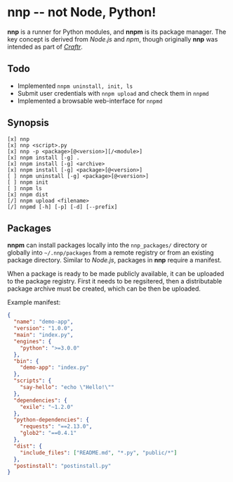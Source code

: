 # nnp -- not Node, Python!

**nnp** is a runner for Python modules, and **nnpm** is its package manager.
The key concept is derived from *Node.js* and *npm*, though originally **nnp**
was intended as part of *[Craftr]*.

  [Craftr]: https://craftr.net

## Todo

- Implemented `nnpm uninstall, init, ls`
- Submit user credentials with `nnpm upload` and check them in `nnpmd`
- Implemented a browsable web-interface for `nnpmd`

## Synopsis

    [x] nnp
    [x] nnp <script>.py
    [x] nnp -p <package>[@<version>][/<module>]
    [x] nnpm install [-g] .
    [x] nnpm install [-g] <archive>
    [x] nnpm install [-g] <package>[@<version>]
    [ ] nnpm uninstall [-g] <package>[@<version>]
    [ ] nnpm init
    [ ] nnpm ls
    [x] nnpm dist
    [/] nnpm upload <filename>
    [/] nnpmd [-h] [-p] [-d] [--prefix]

## Packages

**nnpm** can install packages locally into the `nnp_packages/` directory or
globally into `~/.nnp/packages` from a remote registry or from an existing
package directory. Similar to *Node.js*, packages in **nnp** require a manifest.

When a package is ready to be made publicly available, it can be uploaded to
the package registry. First it needs to be regsitered, then a distributable
package archive must be created, which can be then be uploaded.

Example manifest:

```json
{
  "name": "demo-app",
  "version": "1.0.0",
  "main": "index.py",
  "engines": {
    "python": ">=3.0.0"
  },
  "bin": {
    "demo-app": "index.py"
  },
  "scripts": {
    "say-hello": "echo \"Hello!\""
  },
  "dependencies": {
    "exile": "~1.2.0"
  },
  "python-dependencies": {
    "requests": "==2.13.0",
    "glob2": "==0.4.1"
  },
  "dist": {
    "include_files": ["README.md", "*.py", "public/*"]
  },
  "postinstall": "postinstall.py"
}
```
